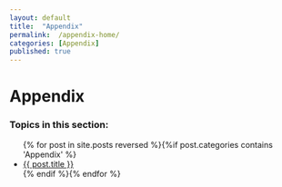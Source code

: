 ```yaml
---
layout: default
title:  "Appendix"
permalink:  /appendix-home/
categories: [Appendix]
published: true
---
```


<div data-type="part" class="hsecpart" data-hederis-type="hsecpart" id="appendix-home" data-pi-attrs="id: appendix-home" role="doc-part" title="Appendix"><h1 data-hederis-type="hblkchaptitle" class="hblkchaptitle" id="pPlECFcq2">Appendix</h1>
    <h3>Topics in this section:</h3><ul class="">{% for post in site.posts reversed %}{%if post.categories contains 'Appendix' %}<li class=""><a class="" href="{{ post.url }}">{{ post.title }}</a></li>{% endif %}{% endfor %}</ul></div>
    